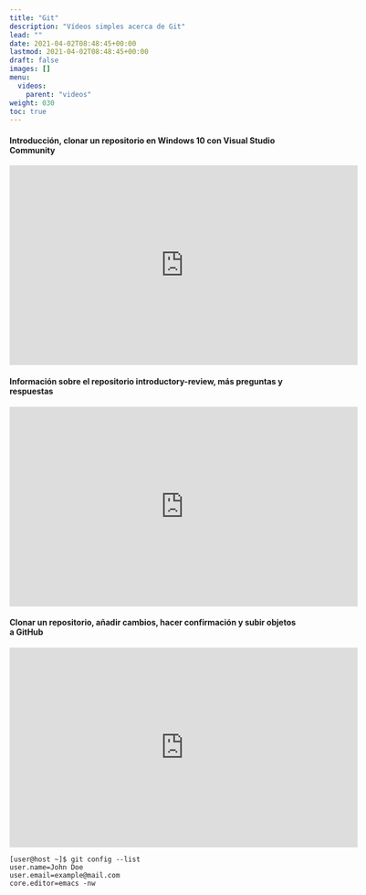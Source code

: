 ```yaml
---
title: "Git"
description: "Vídeos simples acerca de Git"
lead: ""
date: 2021-04-02T08:48:45+00:00
lastmod: 2021-04-02T08:48:45+00:00
draft: false
images: []
menu:
  videos:
    parent: "videos"
weight: 030
toc: true
---
```


#### Introducción, clonar un repositorio en Windows 10 con Visual Studio Community

<iframe width="610" height="350"
  sandbox="allow-same-origin allow-scripts allow-popups"
  src="https://diode.zone/videos/embed/fd7db693-38be-46fd-871d-dfb545953231?title=0&warningTitle=0"
  frameborder="0" allowfullscreen>
</iframe>

#### Información sobre el repositorio introductory-review, más preguntas y respuestas

<iframe width="610" height="350"
  sandbox="allow-same-origin allow-scripts allow-popups"
  src="https://diode.zone/videos/embed/69965aeb-eaad-4b51-8487-8a032c3f1e70?title=0&warningTitle=0"
  frameborder="0" allowfullscreen>
</iframe>

#### Clonar un repositorio, añadir cambios, hacer confirmación y subir objetos a GitHub

<iframe width="610" height="350"
  sandbox="allow-same-origin allow-scripts allow-popups"
  src="https://diode.zone/videos/embed/6c6997e0-73d9-4346-b9d3-6643edf5942a?title=0&warningTitle=0&peertubeLink=0"
  frameborder="0" allowfullscreen>
</iframe>

```console
[user@host ~]$ git config --list
user.name=John Doe
user.email=example@mail.com
core.editor=emacs -nw
```

